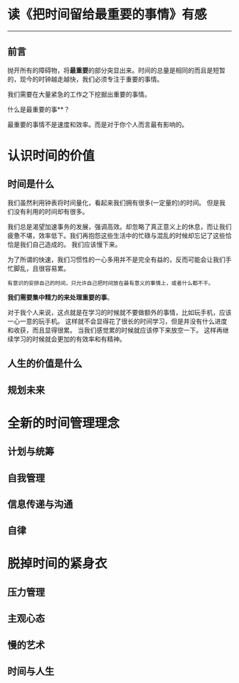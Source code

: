 # 读《把时间留给最重要的事情》有感

------

## 前言

抛开所有的障碍物，将**最重要**的部分突显出来。时间的总量是相同的而且是短暂的，现今的时钟越走越快，我们必须专注于重要的事情。

我们需要在大量紧急的工作之下挖掘出重要的事情。

什么是最重要的事**？

 最重要的事情不是速度和效率。而是对于你个人而言最有影响的。

# 认识时间的价值

## 时间是什么

我们虽然利用钟表将时间量化，看起来我们拥有很多(一定量的)的时间。 但是我们没有利用的时间却有很多。

我们总是渴望加速事务的发展，强调高效。却忽略了真正意义上的休息，而让我们疲惫不堪，效率低下。我们再抱怨这些生活中的忙碌与混乱的时候却忘记了这些恰恰是我们自己造成的。 我们应该慢下来。

为了所谓的快速，我们习惯性的一心多用并不是完全有益的，反而可能会让我们手忙脚乱，且很容易累。

```
有意识的安排自己的时间，只允许自己把时间放在最有意义的事情上，或者什么都不干。
```

**我们需要集中精力的来处理重要的事**。 

对于我个人来说，这点就是在学习的时候就不要做额外的事情，比如玩手机，应该一心一意的玩手机。 这样就不会显得花了很长的时间学习，但是并没有什么进度和收获，而且显得很累。 当我们感觉累的时候就应该停下来放空一下。 这样再继续学习的时候就会更加的有效率和有精神。



## 人生的价值是什么

## 规划未来

# 全新的时间管理理念

## 计划与统筹

## 自我管理

## 信息传递与沟通

## 自律



# 脱掉时间的紧身衣



## 压力管理

## 主观心态

## 慢的艺术

## 时间与人生